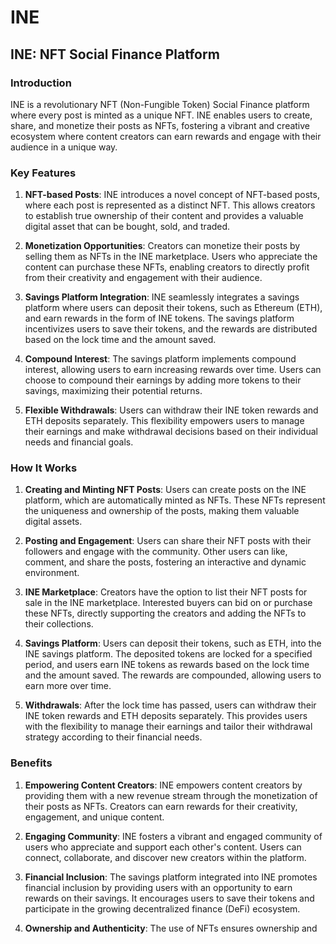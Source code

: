 # INE
## INE: NFT Social Finance Platform

### Introduction

INE is a revolutionary NFT (Non-Fungible Token) Social Finance platform where every post is minted as a unique NFT. INE enables users to create, share, and monetize their posts as NFTs, fostering a vibrant and creative ecosystem where content creators can earn rewards and engage with their audience in a unique way.

### Key Features

1. **NFT-based Posts**: INE introduces a novel concept of NFT-based posts, where each post is represented as a distinct NFT. This allows creators to establish true ownership of their content and provides a valuable digital asset that can be bought, sold, and traded.

2. **Monetization Opportunities**: Creators can monetize their posts by selling them as NFTs in the INE marketplace. Users who appreciate the content can purchase these NFTs, enabling creators to directly profit from their creativity and engagement with their audience.

3. **Savings Platform Integration**: INE seamlessly integrates a savings platform where users can deposit their tokens, such as Ethereum (ETH), and earn rewards in the form of INE tokens. The savings platform incentivizes users to save their tokens, and the rewards are distributed based on the lock time and the amount saved.

4. **Compound Interest**: The savings platform implements compound interest, allowing users to earn increasing rewards over time. Users can choose to compound their earnings by adding more tokens to their savings, maximizing their potential returns.

5. **Flexible Withdrawals**: Users can withdraw their INE token rewards and ETH deposits separately. This flexibility empowers users to manage their earnings and make withdrawal decisions based on their individual needs and financial goals.

### How It Works

1. **Creating and Minting NFT Posts**: Users can create posts on the INE platform, which are automatically minted as NFTs. These NFTs represent the uniqueness and ownership of the posts, making them valuable digital assets.

2. **Posting and Engagement**: Users can share their NFT posts with their followers and engage with the community. Other users can like, comment, and share the posts, fostering an interactive and dynamic environment.

3. **INE Marketplace**: Creators have the option to list their NFT posts for sale in the INE marketplace. Interested buyers can bid on or purchase these NFTs, directly supporting the creators and adding the NFTs to their collections.

4. **Savings Platform**: Users can deposit their tokens, such as ETH, into the INE savings platform. The deposited tokens are locked for a specified period, and users earn INE tokens as rewards based on the lock time and the amount saved. The rewards are compounded, allowing users to earn more over time.

5. **Withdrawals**: After the lock time has passed, users can withdraw their INE token rewards and ETH deposits separately. This provides users with the flexibility to manage their earnings and tailor their withdrawal strategy according to their financial needs.

### Benefits

1. **Empowering Content Creators**: INE empowers content creators by providing them with a new revenue stream through the monetization of their posts as NFTs. Creators can earn rewards for their creativity, engagement, and unique content.

2. **Engaging Community**: INE fosters a vibrant and engaged community of users who appreciate and support each other's content. Users can connect, collaborate, and discover new creators within the platform.

3. **Financial Inclusion**: The savings platform integrated into INE promotes financial inclusion by providing users with an opportunity to earn rewards on their savings. It encourages users to save their tokens and participate in the growing decentralized finance (DeFi) ecosystem.

4. **Ownership and Authenticity**: The use of NFTs ensures ownership and
